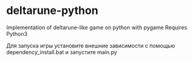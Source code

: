 # deltarune-python
Implementation of deltarune-like game on python with pygame
Requires Python3

Для запуска игры установите внешние зависимости с помощью dependency_install.bat и запустите main.py
